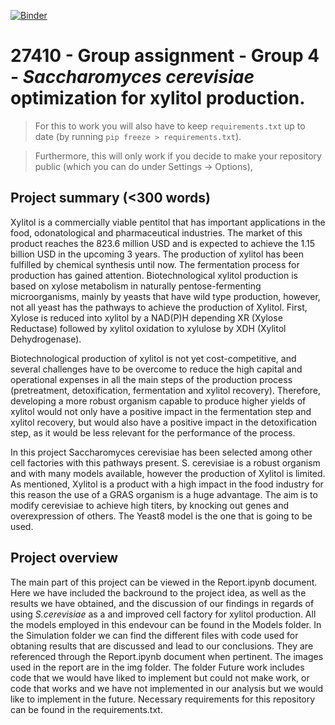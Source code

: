 [![Binder](https://mybinder.org/badge_logo.svg)](https://mybinder.org/v2/gh/27410/https://github.com/27410/27410-2020-group-project-group4_xylitolproduction.git/main)

# 27410 - Group assignment - Group 4 - *Saccharomyces cerevisiae* optimization for xylitol production.

> For this to work you will also have to keep `requirements.txt` up to date (by running `pip freeze > requirements.txt`).

> Furthermore, this will only work if you decide to make your repository public (which you can do under Settings -> Options),

## Project summary (<300 words)
Xylitol is a commercially viable pentitol that has important applications in the food, odonatological and pharmaceutical industries. The market of this product reaches the 823.6 million USD and is expected to achieve the 1.15 billion USD in the upcoming 3 years. The production of xylitol has been fulfilled by chemical synthesis until now. The fermentation process for production has gained attention. Biotechnological xylitol production is based on xylose metabolism in naturally pentose-fermenting microorganisms, mainly by yeasts that have wild type production, however, not all yeast has the pathways to achieve the production of Xylitol. First, Xylose is reduced into xylitol by a NAD(P)H depending XR (Xylose Reductase) followed by xylitol oxidation to xylulose by XDH (Xylitol Dehydrogenase).

Biotechnological production of xylitol is not yet cost-competitive, and several challenges have to be overcome to reduce the high capital and operational expenses in all the main steps of the production process (pretreatment, detoxification, fermentation and xylitol recovery). Therefore, developing a more robust organism capable to produce higher yields of xylitol would not only have a positive impact in the fermentation step and xylitol recovery, but would also have a positive impact in the detoxification step, as it would be less relevant for the performance of the process.

In this project Saccharomyces cerevisiae has been selected among other cell factories with this pathways present. S. cerevisiae is a robust organism and with many models available, however the production of Xylitol is limited. As mentioned, Xylitol is a product with a high impact in the food industry for this reason the use of a GRAS organism is a huge advantage. The aim is to modify cerevisiae to achieve high titers, by knocking out genes and overexpression of others. The Yeast8 model is the one that is going to be used. 

## Project overview
The main part of this project can be viewed in the Report.ipynb document. Here we have included the backround to the project idea, as well as the results we have obtained, and the discussion of our findings in regards of using *S.cerevisiae* as a and improved cell factory for xylitol production. All the models employed in this endevour can be found in the Models folder. In the Simulation folder we can find the different files with code used for obtaning results that are discussed and lead to our conclusions. They are referenced through the Report.ipynb document when pertinent. The images used in the report are in the img folder. The folder Future work includes code that we would have liked to implement but could not make work, or code that works and we have not implemented in our analysis but we would like to implement in the future. Necessary requirements for this repository can be found in the requirements.txt.
